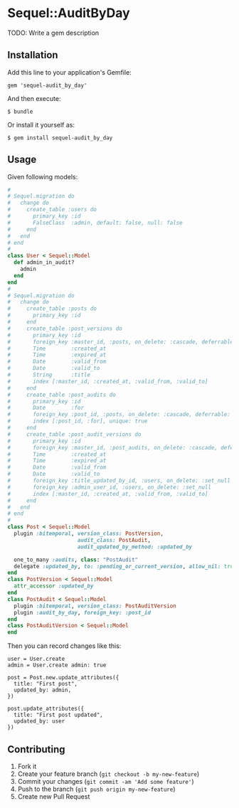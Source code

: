 # Sequel::AuditByDay

TODO: Write a gem description

## Installation

Add this line to your application's Gemfile:

    gem 'sequel-audit_by_day'

And then execute:

    $ bundle

Or install it yourself as:

    $ gem install sequel-audit_by_day

## Usage

Given following models:

```ruby
#
# Sequel.migration do
#   change do
#     create_table :users do
#       primary_key :id
#       FalseClass  :admin, default: false, null: false
#     end
#   end
# end
#
class User < Sequel::Model
  def admin_in_audit?
    admin
  end
end
#
# Sequel.migration do
#   change do
#     create_table :posts do
#       primary_key :id
#     end
#     create_table :post_versions do
#       primary_key :id
#       foreign_key :master_id, :posts, on_delete: :cascade, deferrable: true
#       Time        :created_at
#       Time        :expired_at
#       Date        :valid_from
#       Date        :valid_to
#       String      :title
#       index [:master_id, :created_at, :valid_from, :valid_to]
#     end
#     create_table :post_audits do
#       primary_key :id
#       Date        :for
#       foreign_key :post_id, :posts, on_delete: :cascade, deferrable: true
#       index [:post_id, :for], unique: true
#     end
#     create_table :post_audit_versions do
#       primary_key :id
#       foreign_key :master_id, :post_audits, on_delete: :cascade, deferrable: true
#       Time        :created_at
#       Time        :expired_at
#       Date        :valid_from
#       Date        :valid_to
#       foreign_key :title_updated_by_id, :users, on_delete: :set_null
#       foreign_key :admin_user_id, :users, on_delete: :set_null
#       index [:master_id, :created_at, :valid_from, :valid_to]
#     end
#   end
# end
#
class Post < Sequel::Model
  plugin :bitemporal, version_class: PostVersion,
                      audit_class: PostAudit,
                      audit_updated_by_method: :updated_by

  one_to_many :audits, class: "PostAudit"
  delegate :updated_by, to: :pending_or_current_version, allow_nil: true
end
class PostVersion < Sequel::Model
  attr_accessor :updated_by
end
class PostAudit < Sequel::Model
  plugin :bitemporal, version_class: PostAuditVersion
  plugin :audit_by_day, foreign_key: :post_id
end
class PostAuditVersion < Sequel::Model
end
```

Then you can record changes like this:

```
user = User.create
admin = User.create admin: true

post = Post.new.update_attributes({
  title: "First post",
  updated_by: admin,
})

post.update_attributes({
  title: "First post updated",
  updated_by: user
})
```

## Contributing

1. Fork it
2. Create your feature branch (`git checkout -b my-new-feature`)
3. Commit your changes (`git commit -am 'Add some feature'`)
4. Push to the branch (`git push origin my-new-feature`)
5. Create new Pull Request
